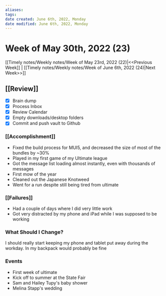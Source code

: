 ```yaml
---
aliases: 
tags: 
date created: June 6th, 2022, Monday
date modified: June 6th, 2022, Monday
---
```


# Week of May 30th, 2022 (23)

[[Timely notes/Weekly notes/Week of May 23rd, 2022 (22)|<<Previous Week]] | [[Timely notes/Weekly notes/Week of June 6th, 2022 (24)|Next Week>>]]

## [[Review]]

- [x] Brain dump
- [x] Process Inbox
- [x] Review Calendar
- [x] Empty downloads/desktop folders
- [x] Commit and push vault to Github

### [[Accomplishment]]

- Fixed the build process for MUI5, and decreased the size of most of the bundles by ~30%
- Played in my first game of my Ultimate league
- Got the message list loading almost instantly, even with thousands of messages
- First mow of the year
- Cleaned out the Japanese Knotweed
- Went for a run despite still being tired from ultimate

### [[Failures]]

- Had a couple of days where I did very little work
- Got very distracted by my phone and iPad while I was supposed to be working

### What Should I Change?

I should really start keeping my phone and tablet put away during the workday. In my backpack would probably be fine

### Events

- First week of ultimate
- Kick off to summer at the State Fair
- Sam and Hailey Tupy's baby shower
- Melina Stapp's wedding
